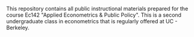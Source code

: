 This repository contains all public instructional materials prepared for the course 
Ec142 "Applied Econometrics & Public Policy". This is a second undergraduate class
in econometrics that is regularly offered at UC - Berkeley.
